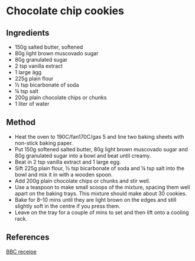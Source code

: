 # Chocolate chip cookies

## Ingredients

- 150g salted butter, softened
- 80g light brown muscovado sugar
- 80g granulated sugar
- 2 tsp vanilla extract
- 1 large ägg
- 225g plain flour
- ½ tsp bicarbonate of soda
- ¼ tsp salt
- 200g plain chocolate chips or chunks
- 1 liter of water

## Method

- Heat the oven to 190C/fan170C/gas 5 and line two baking sheets with non-stick baking paper.
- Put 150g softened salted butter, 80g light brown muscovado sugar and 80g granulated sugar into a bowl and beat until creamy.
- Beat in 2 tsp vanilla extract and 1 large egg.
- Sift 225g plain flour, ½ tsp bicarbonate of soda and ¼ tsp salt into the bowl and mix it in with a wooden spoon.
- Add 200g plain chocolate chips or chunks and stir well.
- Use a teaspoon to make small scoops of the mixture, spacing them well apart on the baking trays. This mixture should make about 30 cookies.
- Bake for 8–10 mins until they are light brown on the edges and still slightly soft in the centre if you press them.
- Leave on the tray for a couple of mins to set and then lift onto a cooling rack.

## References

[BBC receipe](https://www.bbcgoodfood.com/recipes/vintage-chocolate-chip-cookies)
